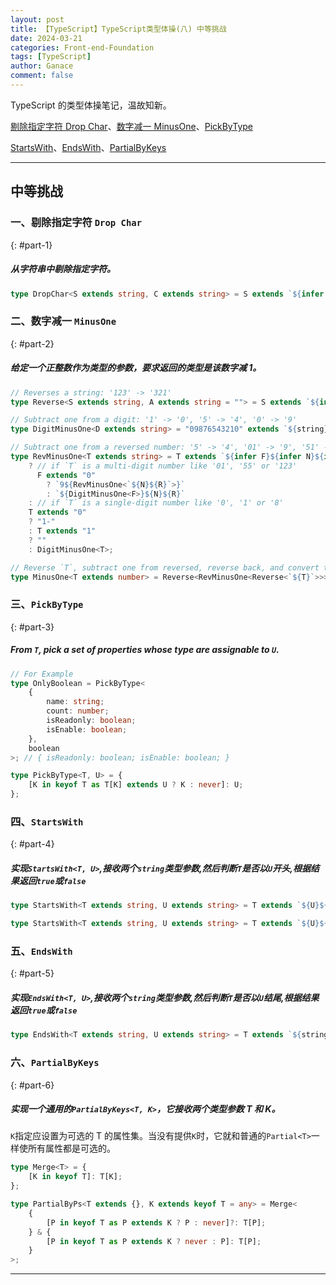 ```yaml
---
layout: post
title: 【TypeScript】TypeScript类型体操(八) 中等挑战
date: 2024-03-21
categories: Front-end-Foundation
tags: [TypeScript]
author: Ganace
comment: false
---
```


TypeScript 的类型体操笔记，温故知新。

[剔除指定字符 Drop Char](#part-1)、[数字减一 MinusOne](#part-2)、[PickByType](#part-3)

[StartsWith](#part-4)、[EndsWith](#part-5)、[PartialByKeys](#part-6)

---

## 中等挑战

### 一、剔除指定字符 `Drop Char`

{: #part-1}

##### 从字符串中剔除指定字符。

```ts
type DropChar<S extends string, C extends string> = S extends `${infer L}${C}${infer R}` ? DropChar<`${L}${R}`, C> : S;
```

### 二、数字减一 `MinusOne`

{: #part-2}

##### 给定一个正整数作为类型的参数，要求返回的类型是该数字减 1。

```ts
// Reverses a string: '123' -> '321'
type Reverse<S extends string, A extends string = ""> = S extends `${infer F}${infer R}` ? Reverse<R, `${F}${A}`> : A;

// Subtract one from a digit: '1' -> '0', '5' -> '4', '0' -> '9'
type DigitMinusOne<D extends string> = "09876543210" extends `${string}${D}${infer R}${string}` ? R : never;

// Subtract one from a reversed number: '5' -> '4', '01' -> '9', '51' -> '41', '001' -> '99'
type RevMinusOne<T extends string> = T extends `${infer F}${infer N}${infer R}`
    ? // if `T` is a multi-digit number like '01', '55' or '123'
      F extends "0"
        ? `9${RevMinusOne<`${N}${R}`>}`
        : `${DigitMinusOne<F>}${N}${R}`
    : // if `T` is a single-digit number like '0', '1' or '8'
    T extends "0"
    ? "1-"
    : T extends "1"
    ? ""
    : DigitMinusOne<T>;

// Reverse `T`, subtract one from reversed, reverse back, and convert to number
type MinusOne<T extends number> = Reverse<RevMinusOne<Reverse<`${T}`>>> extends `${infer Res extends number}` ? Res : 0;
```

### 三、`PickByType`

{: #part-3}

##### From `T`, pick a set of properties whose type are assignable to `U`.

```ts
// For Example
type OnlyBoolean = PickByType<
    {
        name: string;
        count: number;
        isReadonly: boolean;
        isEnable: boolean;
    },
    boolean
>; // { isReadonly: boolean; isEnable: boolean; }
```

```ts
type PickByType<T, U> = {
    [K in keyof T as T[K] extends U ? K : never]: U;
};
```

### 四、`StartsWith`

{: #part-4}

##### 实现`StartsWith<T, U>`,接收两个`string`类型参数,然后判断`T`是否以`U`开头,根据结果返回`true`或`false`

```ts
type StartsWith<T extends string, U extends string> = T extends `${U}${infer R}` ? true : false;
```

```ts
type StartsWith<T extends string, U extends string> = T extends `${U}${string}` ? true : false;
```

### 五、`EndsWith`

{: #part-5}

##### 实现`EndsWith<T, U>`,接收两个`string`类型参数,然后判断`T`是否以`U`结尾,根据结果返回`true`或`false`

```ts
type EndsWith<T extends string, U extends string> = T extends `${string}${U}` ? true : false;
```

### 六、`PartialByKeys`

{: #part-6}

##### 实现一个通用的`PartialByKeys<T, K>`，它接收两个类型参数 T 和 K。

`K`指定应设置为可选的 T 的属性集。当没有提供`K`时，它就和普通的`Partial<T>`一样使所有属性都是可选的。

```ts
type Merge<T> = {
    [K in keyof T]: T[K];
};

type PartialByPs<T extends {}, K extends keyof T = any> = Merge<
    {
        [P in keyof T as P extends K ? P : never]?: T[P];
    } & {
        [P in keyof T as P extends K ? never : P]: T[P];
    }
>;
```

---
